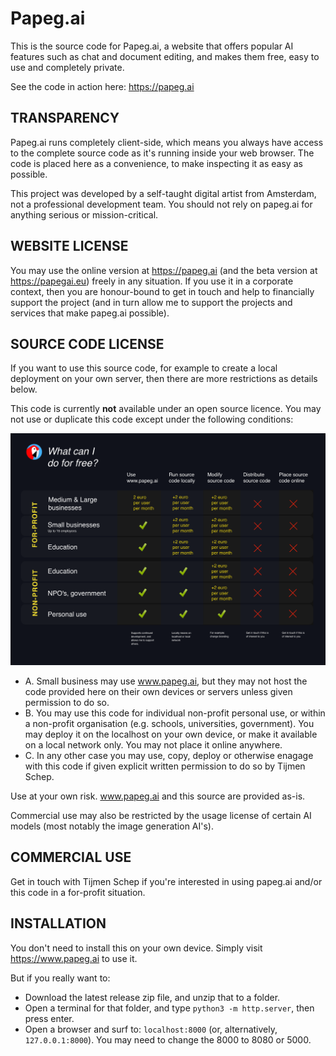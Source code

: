 # Papeg.ai

This is the source code for Papeg.ai, a website that offers popular AI features such as chat and document editing, and makes them free, easy to use and completely private.

See the code in action here:
https://papeg.ai

## TRANSPARENCY
Papeg.ai runs completely client-side, which means you always have access to the complete source code as it's running inside your web browser. The code is placed here as a convenience, to make inspecting it as easy as possible. 

This project was developed by a self-taught digital artist from Amsterdam, not a professional development team. You should not rely on papeg.ai for anything serious or mission-critical.


## WEBSITE LICENSE

You may use the online version at https://papeg.ai (and the beta version at https://papegai.eu) freely in any situation. If you use it in a corporate context, then you are honour-bound to get in touch and help to financially support the project (and in turn allow me to support the projects and services that make papeg.ai possible).


## SOURCE CODE LICENSE

If you want to use this source code, for example to create a local deployment on your own server, then there are more restrictions as details below.

This code is currently **not** available under an open source licence. You may not use or duplicate this code except under the following conditions:

![What can I do for free?](papegai_licensing.png)

- A. Small business may use www.papeg.ai, but they may not host the code provided here on their own devices or servers unless given permission to do so.
- B. You may use this code for individual non-profit personal use, or within a non-profit organisation (e.g. schools, universities, government). You may deploy it on the localhost on your own device, or make it available on a local network only. You may not place it online anywhere.
- C. In any other case you may use, copy, deploy or otherwise enagage with this code if given explicit written permission to do so by Tijmen Schep.

Use at your own risk. www.papeg.ai and this source are provided as-is.

Commercial use may also be restricted by the usage license of certain AI models (most notably the image generation AI's).

## COMMERCIAL USE

Get in touch with Tijmen Schep if you're interested in using papeg.ai and/or this code in a for-profit situation.


## INSTALLATION

You don't need to install this on your own device. Simply visit https://www.papeg.ai to use it.

But if you really want to:
- Download the latest release zip file, and unzip that to a folder.
- Open a terminal for that folder, and type `python3 -m http.server`, then press enter.
- Open a browser and surf to: `localhost:8000` (or, alternatively, `127.0.0.1:8000`). You may need to change the 8000 to 8080 or 5000.
